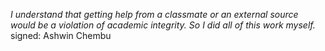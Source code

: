 *I understand that getting help from a classmate or an external source would
be a violation of academic integrity. So I did all of this work myself.*
signed: Ashwin Chembu
